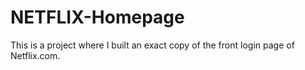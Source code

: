 # NETFLIX-Homepage
This is a project where I built an exact copy of the front login page of Netflix.com.
